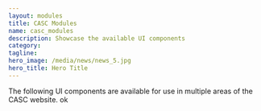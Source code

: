 ```yaml
---
layout: modules
title: CASC Modules
name: casc_modules
description: Showcase the available UI components
category: 
tagline: 
hero_image: /media/news/news_5.jpg
hero_title: Hero Title
---
```


The following UI components are available for use in multiple areas of the CASC
website. ok
